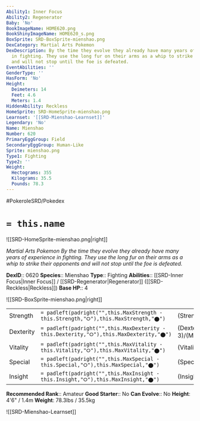 ```yaml
---
Ability1: Inner Focus
Ability2: Regenerator
Baby: 'No'
BookImageName: HOME620.png
BookShinyImageName: HOME620_s.png
BoxSprite: SRD-BoxSprite-mienshao.png
DexCategory: Martial Arts Pokemon
DexDescription: By the time they evolve they already have many years of experience
  in fighting. They use the long fur on their arms as a whip to strike their opponents
  and will not stop until the foe is defeated.
EventAbilities: ''
GenderType: ''
HasForm: 'No'
Height:
  Deimeters: 14
  Feet: 4.6
  Meters: 1.4
HiddenAbility: Reckless
HomeSprite: SRD-HomeSprite-mienshao.png
Learnset: '[[SRD-Mienshao-Learnset]]'
Legendary: 'No'
Name: Mienshao
Number: 620
PrimaryEggGroup: Field
SecondaryEggGroup: Human-Like
Sprite: mienshao.png
Type1: Fighting
Type2: ''
Weight:
  Hectograms: 355
  Kilograms: 35.5
  Pounds: 78.3
---
```


#PokeroleSRD/Pokedex

# `= this.name`

![[SRD-HomeSprite-mienshao.png|right]]

*Martial Arts Pokemon*
*By the time they evolve they already have many years of experience in fighting. They use the long fur on their arms as a whip to strike their opponents and will not stop until the foe is defeated.*

**DexID**:: 0620
**Species**:: Mienshao
**Type**:: Fighting
**Abilities**:: [[SRD-Inner Focus|Inner Focus]] / [[SRD-Regenerator|Regenerator]] ([[SRD-Reckless|Reckless]])
**Base HP**:: 4

![[SRD-BoxSprite-mienshao.png|right]]

|           |                                                                                        |                                          |
| --------- | -------------------------------------------------------------------------------------- | ---------------------------------------- |
| Strength  | `= padleft(padright("",this.MaxStrength - this.Strength,"⭘"),this.MaxStrength,"⬤")`    | (Strength::3)/(MaxStrength::7)   |
| Dexterity | `= padleft(padright("",this.MaxDexterity - this.Dexterity,"⭘"),this.MaxDexterity,"⬤")` | (Dexterity:: 3)/(MaxDexterity::6) |
| Vitality  | `= padleft(padright("",this.MaxVitality - this.Vitality,"⭘"),this.MaxVitality,"⬤")`    | (Vitality::2)/(MaxVitality::4)   |
| Special   | `= padleft(padright("",this.MaxSpecial - this.Special,"⭘"),this.MaxSpecial,"⬤")`       | (Special::3)/(MaxSpecial::6)     |
| Insight   | `= padleft(padright("",this.MaxInsight - this.Insight,"⭘"),this.MaxInsight,"⬤")`       | (Insight::2)/(MaxInsight::4)     |

**Recommended Rank**:: Amateur
**Good Starter**:: No
**Can Evolve**:: No
**Height**: 4'6" / 1.4m
**Weight**: 78.3lbs / 35.5kg

![[SRD-Mienshao-Learnset]]